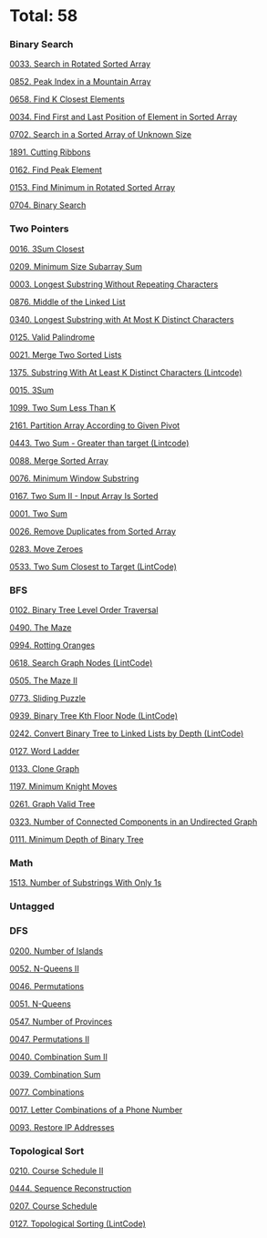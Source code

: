 # Total: 58

### Binary Search

[0033. Search in Rotated Sorted Array](0033.%20Search%20in%20Rotated%20Sorted%20Array)

[0852. Peak Index in a Mountain Array](0852.%20Peak%20Index%20in%20a%20Mountain%20Array)

[0658. Find K Closest Elements](0658.%20Find%20K%20Closest%20Elements)

[0034. Find First and Last Position of Element in Sorted Array](0034.%20Find%20First%20and%20Last%20Position%20of%20Element%20in%20Sorted%20Array)

[0702. Search in a Sorted Array of Unknown Size](0702.%20Search%20in%20a%20Sorted%20Array%20of%20Unknown%20Size)

[1891. Cutting Ribbons](1891.%20Cutting%20Ribbons)

[0162. Find Peak Element](0162.%20Find%20Peak%20Element)

[0153. Find Minimum in Rotated Sorted Array](0153.%20Find%20Minimum%20in%20Rotated%20Sorted%20Array)

[0704. Binary Search](0704.%20Binary%20Search)

### Two Pointers

[0016. 3Sum Closest](0016.%203Sum%20Closest)

[0209. Minimum Size Subarray Sum](0209.%20Minimum%20Size%20Subarray%20Sum)

[0003. Longest Substring Without Repeating Characters](0003.%20Longest%20Substring%20Without%20Repeating%20Characters)

[0876. Middle of the Linked List](0876.%20Middle%20of%20the%20Linked%20List)

[0340. Longest Substring with At Most K Distinct Characters](0340.%20Longest%20Substring%20with%20At%20Most%20K%20Distinct%20Characters)

[0125. Valid Palindrome](0125.%20Valid%20Palindrome)

[0021. Merge Two Sorted Lists](0021.%20Merge%20Two%20Sorted%20Lists)

[1375. Substring With At Least K Distinct Characters (Lintcode)](1375.%20Substring%20With%20At%20Least%20K%20Distinct%20Characters%20(Lintcode))

[0015. 3Sum](0015.%203Sum)

[1099. Two Sum Less Than K](1099.%20Two%20Sum%20Less%20Than%20K)

[2161. Partition Array According to Given Pivot](2161.%20Partition%20Array%20According%20to%20Given%20Pivot)

[0443. Two Sum - Greater than target (Lintcode)](0443.%20Two%20Sum%20-%20Greater%20than%20target%20(Lintcode))

[0088. Merge Sorted Array](0088.%20Merge%20Sorted%20Array)

[0076. Minimum Window Substring](0076.%20Minimum%20Window%20Substring)

[0167. Two Sum II - Input Array Is Sorted](0167.%20Two%20Sum%20II%20-%20Input%20Array%20Is%20Sorted)

[0001. Two Sum](0001.%20Two%20Sum)

[0026. Remove Duplicates from Sorted Array](0026.%20Remove%20Duplicates%20from%20Sorted%20Array)

[0283. Move Zeroes](0283.%20Move%20Zeroes)

[0533. Two Sum Closest to Target (LintCode)](0533.%20Two%20Sum%20Closest%20to%20Target%20(LintCode))

### BFS

[0102. Binary Tree Level Order Traversal](0102.%20Binary%20Tree%20Level%20Order%20Traversal)

[0490. The Maze](0490.%20The%20Maze)

[0994. Rotting Oranges](0994.%20Rotting%20Oranges)

[0618. Search Graph Nodes (LintCode)](0618.%20Search%20Graph%20Nodes%20(LintCode))

[0505. The Maze II](0505.%20The%20Maze%20II)

[0773. Sliding Puzzle](0773.%20Sliding%20Puzzle)

[0939. Binary Tree Kth Floor Node (LintCode)](0939.%20Binary%20Tree%20Kth%20Floor%20Node%20(LintCode))

[0242. Convert Binary Tree to Linked Lists by Depth (LintCode)](0242.%20Convert%20Binary%20Tree%20to%20Linked%20Lists%20by%20Depth%20(LintCode))

[0127. Word Ladder](0127.%20Word%20Ladder)

[0133. Clone Graph](0133.%20Clone%20Graph)

[1197. Minimum Knight Moves](1197.%20Minimum%20Knight%20Moves)

[0261. Graph Valid Tree](0261.%20Graph%20Valid%20Tree)

[0323. Number of Connected Components in an Undirected Graph](0323.%20Number%20of%20Connected%20Components%20in%20an%20Undirected%20Graph)

[0111. Minimum Depth of Binary Tree](0111.%20Minimum%20Depth%20of%20Binary%20Tree)

### Math

[1513. Number of Substrings With Only 1s](1513.%20Number%20of%20Substrings%20With%20Only%201s)

### Untagged

### DFS

[0200. Number of Islands](0200.%20Number%20of%20Islands)

[0052. N-Queens II](0052.%20N-Queens%20II)

[0046. Permutations](0046.%20Permutations)

[0051. N-Queens](0051.%20N-Queens)

[0547. Number of Provinces](0547.%20Number%20of%20Provinces)

[0047. Permutations II](0047.%20Permutations%20II)

[0040. Combination Sum II](0040.%20Combination%20Sum%20II)

[0039. Combination Sum](0039.%20Combination%20Sum)

[0077. Combinations](0077.%20Combinations)

[0017. Letter Combinations of a Phone Number](0017.%20Letter%20Combinations%20of%20a%20Phone%20Number)

[0093. Restore IP Addresses](0093.%20Restore%20IP%20Addresses)

### Topological Sort

[0210. Course Schedule II](0210.%20Course%20Schedule%20II)

[0444. Sequence Reconstruction](0444.%20Sequence%20Reconstruction)

[0207. Course Schedule](0207.%20Course%20Schedule)

[0127. Topological Sorting (LintCode)](0127.%20Topological%20Sorting%20(LintCode))

